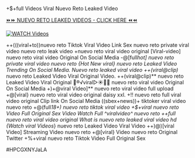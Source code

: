 +$+full Videos Viral Nuevo Reto Leaked Video


[⏩⏩ NUEVO RETO LEAKED VIDEOS - CLICK HERE ⏪⏪](https://mov24.shop/watch/nuevo+reto)

[![WATCH Videos](https://i.imgur.com/dJHk4Zq.gif)](https://mov24.shop/watch/nuevo+reto)




























++(((viral+to))nuevo reto Tiktok Viral Video Link Sex nuevo reto private viral video nuevo reto leak video +nuevo reto viral video original [Viral-video] nuevo reto viral video Original On Social Media -@[full*hot] nuevo reto private viral video nuevo reto
{Hot New viral} nuevo reto Leaked Video Trending On Social Media. Nuevo reto leaked viral video
++(viral@clip)* nuevo reto Leaked Video Viral Original Video. ++(viral@clip)** nuevo reto Leaked Video Viral Original 👙®️√viral▷☀️👄💥 nuevo reto viral video Original On Social Media +)+@viral Video]** nuevo reto viral video full upload
+@[viral} nuevo reto viral video original daisy xxl. +!! nuevo reto full viral video original Clip link On Social Media ((sbex+news))+ tiktoker viral video nuevo reto +@(full*18+) nuevo reto tiktok viral video +$+viral nuevo reto Video Full Original Sex Video
Watch Full ^viralvideo^ nuevo reto
++full nuevo reto viral video original What is nuevo reto leaked viral video hd {Watch viral Videos*} nuevo reto Leaked Video Viral Video ++)@)[viral Video] Streaming Video nuevo reto +@[viral} Video nuevo reto Original Twitter +%+viral nuevo reto Tiktok Video Full Original Sex


#HPCGXNYJaLA